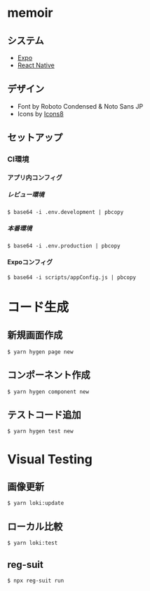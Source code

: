 # memoir

## システム

 - [Expo](https://expo.io/)
 - [React Native](https://reactnative.dev/)

## デザイン
 - Font by Roboto Condensed & Noto Sans JP
 - Icons by [Icons8](https://icons8.jp/)


## セットアップ


### CI環境

#### アプリ内コンフィグ

##### レビュー環境
```
$ base64 -i .env.development | pbcopy
```

##### 本番環境
```
$ base64 -i .env.production | pbcopy
```


#### Expoコンフィグ
```
$ base64 -i scripts/appConfig.js | pbcopy
```

# コード生成

## 新規画面作成
```
$ yarn hygen page new
```

## コンポーネント作成
```
$ yarn hygen component new
```

## テストコード追加
```
$ yarn hygen test new
```

# Visual Testing

## 画像更新 

```
$ yarn loki:update
```

## ローカル比較

```
$ yarn loki:test
```

## reg-suit

```
$ npx reg-suit run
```